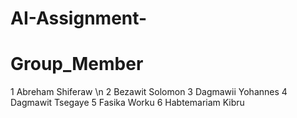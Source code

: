 # AI-Assignment-
# Group_Member
1 Abreham Shiferaw \n
2 Bezawit Solomon
3 Dagmawii Yohannes
4 Dagmawit Tsegaye
5 Fasika Worku
6 Habtemariam Kibru
